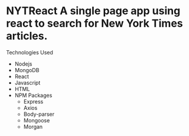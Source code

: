 NYTReact
A single page app using react to search for New York Times articles.
====================

Technologies Used
* Nodejs
* MongoDB
* React
* Javascript
* HTML
* NPM Packages
    * Express
    * Axios
    * Body-parser
    * Mongoose
    * Morgan